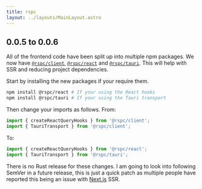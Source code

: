 ```yaml
---
title: rspc
layout: ../layouts/MainLayout.astro
---
```


## 0.0.5 to 0.0.6

All of the frontend code have been split up into multiple npm packages. We now have [`@rspc/client`](https://www.npmjs.com/package/@rspc/client), [`@rspc/react`](https://www.npmjs.com/package/@rspc/react) and [`@rspc/tauri`](https://www.npmjs.com/package/@rspc/tauri). This will help with SSR and reducing project dependencies.

Start by installing the new packages if your require them.

```bash
npm install @rspc/react # If your using the React hooks
npm install @rspc/tauri # If your using the Tauri transport
```

Then change your imports as follows. From:

```ts
import { createReactQueryHooks } from '@rspc/client';
import { TauriTransport } from '@rspc/client';
```

To:

```ts
import { createReactQueryHooks } from '@rspc/react';
import { TauriTransport } from '@rspc/tauri';
```

There is no Rust release for these changes. I am going to look into following SemVer in a future release, this is just a quick patch as multiple people have reported this being an issue with [Next.js](https://nextjs.org) SSR.
